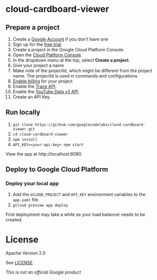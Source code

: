 # cloud-cardboard-viewer

## Prepare a project

1. Create a [Google Account](https://accounts.google.com/SignUpWithoutGmail?service=cloudconsole&continue=https%3A%2F%2Fconsole.developers.google.com%2F&ltmpl=api) if you don't have one
1. Sign up for the [free trial](https://console.cloud.google.com/freetrial)
1. Create a project in the Google Cloud Platform Console.
  1. Open the [Cloud Platform Console](https://console.cloud.google.com/).
  1. In the dropdown menu at the top, select __Create a project__.
  1. Give your project a name
  1. Make note of the projectId, which might be different from the project name. The projectId is used in commands and configurations.
1. [Enable billing](https://console.cloud.google.com/project/_/settings) for your project
1. Enable the [Trace API](https://console.developers.google.com/project/_/apiui/apiview/trace/overview).
1. Enable the [YouTube Data v3 API](https://console.developers.google.com/project/_/apiui/apiview/youtube/overview).
1. Create an API Key.

## Run locally

1. `git clone https://github.com/googlecodelabs/cloud-cardboard-viewer.git`
1. `cd cloud-cardboard-viewer`
1. `npm install`
1. `API_KEY=<your-api-key> npm start`

View the app at http://localhost:8080.

## Deploy to Google Cloud Platform

### Deploy your local app

1. Add the `GCLOUD_PROJECT` and `API_KEY` environment variables to the `app.yaml` file.
1. `gcloud preview app deploy`

First deployment may take a while as your load balancer needs to be created.

# License

Apache Version 2.0

See [LICENSE](LICENSE).

*This is not an official Google product*
